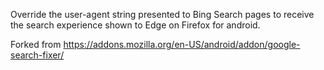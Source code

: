 Override the user-agent string presented to Bing Search pages to receive the
search experience shown to Edge on Firefox for android.

Forked from https://addons.mozilla.org/en-US/android/addon/google-search-fixer/
